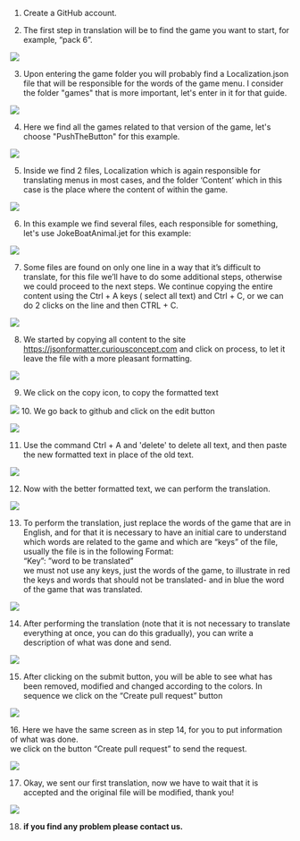 1.  Create a GitHub account.

2.  The first step in translation will be to find the game you want to start, for example, “pack 6”.

![](.//media/image1.png)

3.  Upon entering the game folder you will probably find a Localization.json file that will be responsible for the words of the game menu. I consider the folder "games" that is more important, let's enter in it for that guide.

![](.//media/image2.png)

4.  Here we find all the games related to that version of the game,
    let's choose "PushTheButton" for this example.

![](.//media/image3.png)

5.  Inside we find 2 files, Localization which is again
    responsible for translating menus in most cases, and the folder
    ‘Content’ which in this case is the place where the content of
    within the game.

![](.//media/image4.png)

6.  In this example we find several files, each responsible for
    something, let's use JokeBoatAnimal.jet for this example:

![](.//media/image5.png)

7.  Some files are found on only one line in a way that
    it’s difficult to translate, for this file we’ll have to do some
    additional steps, otherwise we could proceed to the next steps.
    We continue copying the entire content using the Ctrl + A keys (
    select all text) and Ctrl + C, or we can do 2 clicks on the line and
    then CTRL + C.

![](.//media/image6.png)

8.  We started by copying all content to the site
    <https://jsonformatter.curiousconcept.com> and click on process, to
    let it leave the file with a more pleasant formatting.

![](.//media/image7.png)

9.  We click on the copy icon, to copy the formatted text

![](.//media/image8.png)
10.  We go back to github and click on the edit button

![](.//media/image9.png)

11.  Use the command Ctrl + A and 'delete' to delete all text, and then
    paste the new formatted text in place of the old text.

![](.//media/image10.png)

12.  Now with the better formatted text, we can perform the translation.

![](.//media/image11.png)

13. To perform the translation, just replace the words of the game that
    are in English, and for that it is necessary to have an initial care
    to understand which words are related to the game and which
    are “keys” of the file, usually the file is in the following
    Format:\
    “Key”: ”word to be translated” \
    we must not use any keys, just the words of the game,
    to illustrate in red the keys and words that should not be
    translated- and in blue the word of the game that was translated.

![](.//media/image12.png)

14. After performing the translation (note that it is not necessary to translate everything
    at once, you can do this gradually), you can write a
    description of what was done and send.

![](.//media/image13.png)

15.  After clicking on the submit button, you will be able to see what
    has been removed, modified and changed according to the colors. In
    sequence we click on the “Create pull request” button



![](.//media/image14.png)

16\. Here we have the same screen as in step 14, for you to put information
of what was done. \
we click on the button “Create pull request” to send the request.

![](.//media/image15.png)

17. Okay, we sent our first translation, now we have to wait
    that it is accepted and the original file will be modified,
    thank you!

![](.//media/image16.png)

18. **if you find any problem please contact us.**


